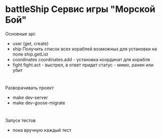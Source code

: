 # battleShip Сервис игры "Морской Бой"

Основные api:
- user (get, create)
- ship
Получить список всех кораблей возможных для установки на поле ship.getList
- coordinates
coordinates.add - установка координат для корабля
- fight
fight.act - выстрел, в ответ придет статус  - мимо, ранен или убит

# 
Разворачивать проект 
- make dev-server
- make dev-goose-migrate

#
Запуск тестов
- пока вручную каждый тест
